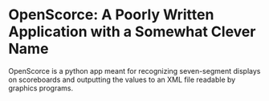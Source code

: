 # OpenScorce: A Poorly Written Application with a Somewhat Clever Name

OpenScorce is a python app meant for recognizing seven-segment displays on scoreboards and outputting the values to an XML file readable by graphics programs. 
